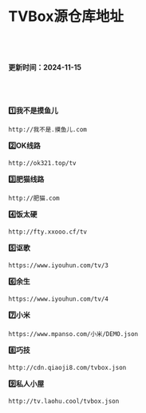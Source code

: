 # TVBox源仓库地址

<br>

<br>

#### 更新时间：2024-11-15

<br>

<br>

**1️⃣我不是摸鱼儿**
```
http://我不是.摸鱼儿.com
```
**2️⃣OK线路**
```
http://ok321.top/tv
```
**3️⃣肥猫线路**
```
http://肥猫.com
```
**4️⃣饭太硬**
```
http://fty.xxooo.cf/tv
```
**5️⃣讴歌**
```
https://www.iyouhun.com/tv/3
```
**6️⃣余生**
```
https://www.iyouhun.com/tv/4
```
**7️⃣小米**
```
https://www.mpanso.com/小米/DEMO.json
```
**8️⃣巧技**
```
http://cdn.qiaoji8.com/tvbox.json
```
**9️⃣私人小屋**
```
http://tv.laohu.cool/tvbox.json
```
